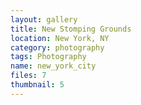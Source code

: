```yaml
---
layout: gallery
title: New Stomping Grounds
location: New York, NY
category: photography
tags: Photography
name: new_york_city
files: 7
thumbnail: 5
---
```

